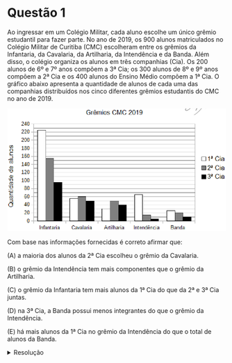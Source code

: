# Questão 1

Ao ingressar em um Colégio Militar, cada aluno escolhe um único grêmio estudantil para fazer parte. No ano de 2019, os 900 alunos matriculados no Colégio Militar de Curitiba (CMC) escolheram entre os grêmios da Infantaria, da Cavalaria, da Artilharia, da Intendência e da Banda. Além disso, o colégio organiza os alunos em três companhias (Cia). Os 200 alunos de 6º e 7º anos compõem a 3ª Cia; os 300 alunos de 8º e 9º anos compõem a 2ª Cia e os 400 alunos do Ensino Médio compõem a 1ª Cia. O gráfico abaixo apresenta a quantidade de alunos de cada uma das companhias distribuídos nos cinco diferentes grêmios estudantis do CMC no ano de 2019.

![image](./questao01_fig01.png)

Com base nas informações fornecidas é correto afirmar que:

(A) a maioria dos alunos da 2ª Cia escolheu o grêmio da Cavalaria.

(B) o grêmio da Intendência tem mais componentes que o grêmio da Artilharia.

(C) o grêmio da Infantaria tem mais alunos da 1ª Cia do que da 2ª e 3ª Cia juntas.

(D) na 3ª Cia, a Banda possui menos integrantes do que o grêmio da Intendência.

(E) há mais alunos da 1ª Cia no grêmio da Intendência do que o total de alunos da Banda.

<details>
  <summary>Resolução</summary>
 
  ## Resolução
  
  Esta é uma questão de interpretação de gráficos. É preciso ler as alternativas e verificar se ela é verdadeira ou falsa.

  Uma forma de organizar os dados é colocar em forma de tabela. Como existem alternativas que comparam grêmios inteiros ou Cias inteiras, vamos calcular os totais também:

  \\(
    \begin{array}{|c|c|c|c|c|c|c|}
      \hline
      & \text{Infantaria} & \text{Cavalaria} & \text{Artilharia} & \text{Intendência} & 
      \text{Banda} & \text{Total da Cia}\\\\
      \hline
      \text{1ª Cia}           & 225 &  55 &  30 &  65 & 25 & 400 \\\\
      \text{2ª Cia}           & 155 &  60 &  50 &  35 & 20 & 320 \\\\
      \text{3ª Cia}           &  95 &  50 &  40 &   5 & 10 & 200 \\\\
      \hline
      \text{Total do Grêmio}  & 505 & 165 & 120 & 105 & 55 & \\\\
      \hline
    \end{array}
  \\)

  Vamos avaliar cada uma das alternativas:
  
  Alternativa (A): Ao observar somente os dados da 2ª Cia, é fácil notar que o grêmio mais escolhido é o da Infantaria, com 155 alunos. A Cavalaria é o segundo mais escolhido, com 60 alunos, logo esta alternativa é falsa.
  \\(
    \begin{array}{|c|c|c|c|c|c|c|}
      \hline
      & \text{Infantaria} & \text{Cavalaria} & \text{Artilharia} & \text{Intendência} & 
      \text{Banda} & \text{Total da Cia}\\\\
      \hline
      \text{1ª Cia}           & 225 &  55 &  30 &  65 & 25 & 400 \\\\
      \text{2ª Cia}           & \fbox{155} &  \fbox{60} &  50 &  35 & 20 & 320 \\\\
      \text{3ª Cia}           &  95 &  50 &  40 &   5 & 10 & 200 \\\\
      \hline
      \text{Total do Grêmio}  & 505 & 165 & 120 & 105 & 55 & \\\\
      \hline
    \end{array}
  \\)

  Alternativa (B): Comparando os totais da Intendência (105) com da Artilharia (120), também concluímos que esta alternativa é falsa.
  \\(
    \begin{array}{|c|c|c|c|c|c|c|}
      \hline
      & \text{Infantaria} & \text{Cavalaria} & \text{Artilharia} & \text{Intendência} & 
      \text{Banda} & \text{Total da Cia}\\\\
      \hline
      \text{1ª Cia}           & 225 &  55 &  30 &  65 & 25 & 400 \\\\
      \text{2ª Cia}           & 155 &  60 &  50 &  35 & 20 & 320 \\\\
      \text{3ª Cia}           &  95 &  50 &  40 &   5 & 10 & 200 \\\\
      \hline
      \text{Total do Grêmio}  & 505 & 165 & \fbox{120} & \fbox{105} & 55 & \\\\
      \hline
    \end{array}
  \\)

  Alternativa (C): O grêmio da Infantaria possui 225 alunos da 1ª Cia, e somando os alunos da 2ª Cia (155) com a 3ª Cia (95), temos 250 alunos, então esta alternativa também é falsa.
  \\(
    \begin{array}{|c|c|c|c|c|c|c|}
      \hline
      & \text{Infantaria} & \text{Cavalaria} & \text{Artilharia} & \text{Intendência} & 
      \text{Banda} & \text{Total da Cia}\\\\
      \hline
      \text{1ª Cia}           & \fbox{225} &  55 &  30 &  65 & 25 & 400 \\\\
      \text{2ª Cia}           & \fbox{155} &  60 &  50 &  35 & 20 & 320 \\\\
      \text{3ª Cia}           &  \fbox{95} &  50 &  40 &   5 & 10 & 200 \\\\
      \hline
      \text{Total do Grêmio}  & 505 & 165 & 120 & 105 & 55 & \\\\
      \hline
    \end{array}
  \\)


  Alternativa (D): Na 3ª Cia, são 10 alunos na Banda e 5 alunos na Intendência, logo, falsa também.
  \\(
    \begin{array}{|c|c|c|c|c|c|c|}
      \hline
      & \text{Infantaria} & \text{Cavalaria} & \text{Artilharia} & \text{Intendência} & 
      \text{Banda} & \text{Total da Cia}\\\\
      \hline
      \text{1ª Cia}           & 225 &  55 &  30 &  65 & 25 & 400 \\\\
      \text{2ª Cia}           & 155 &  60 &  50 &  35 & 20 & 320 \\\\
      \text{3ª Cia}           &  95 &  50 &  40 &   \fbox{5} & \fbox{10} & 200 \\\\
      \hline
      \text{Total do Grêmio}  & 505 & 165 & 120 & 105 & 55 & \\\\
      \hline
    \end{array}
  \\)

  Alternativa (E): Como as anteriores são falsas, só restou esta como verdadeira, certo? Mas é bom conferir. Os alunos da Intendência da 1ª Cia são 65. O total da Banda é 55, então esta alternativa é verdadeira mesmo.
  \\(
    \begin{array}{|c|c|c|c|c|c|c|}
      \hline
      & \text{Infantaria} & \text{Cavalaria} & \text{Artilharia} & \text{Intendência} & 
      \text{Banda} & \text{Total da Cia}\\\\
      \hline
      \text{1ª Cia}           & 225 &  55 &  30 &  \fbox{65} & 25 & 400 \\\\
      \text{2ª Cia}           & 155 &  60 &  50 &  35 & 20 & 320 \\\\
      \text{3ª Cia}           &  95 &  50 &  40 &   5 & 10 & 200 \\\\
      \hline
      \text{Total do Grêmio}  & 505 & 165 & 120 & 105 & \fbox{55} & \\\\
      \hline
    \end{array}
  \\)

  > Resposta: Alternativa (E)

</details>